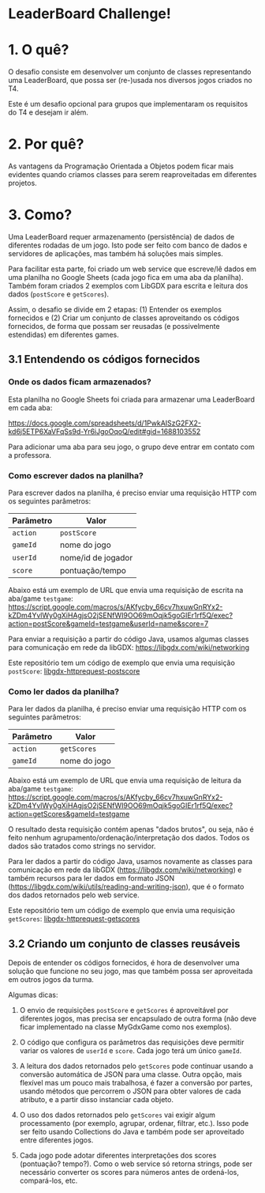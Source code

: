 # LeaderBoard Challenge!

# 1. O quê?
O desafio consiste em desenvolver um conjunto de classes representando uma LeaderBoard, que possa ser (re-)usada nos diversos jogos criados no T4. 

Este é um desafio opcional para grupos que implementaram os requisitos do T4 e desejam ir além.

# 2. Por quê?
As vantagens da Programação Orientada a Objetos podem ficar mais evidentes quando criamos classes para serem reaproveitadas em diferentes projetos.

# 3. Como?

Uma LeaderBoard requer armazenamento (persistência) de dados de diferentes rodadas de um jogo. Isto pode ser feito com banco de dados e servidores de aplicações, mas também há soluções mais simples.

Para facilitar esta parte, foi criado um web service que escreve/lê dados em uma planilha no Google Sheets (cada jogo fica em uma aba da planilha). Também foram criados 2 exemplos com LibGDX para escrita e leitura dos dados (`postScore` e `getScores`).

Assim, o desafio se divide em 2 etapas: (1) Entender os exemplos fornecidos e (2) Criar um conjunto de classes aproveitando os códigos fornecidos, de forma que possam ser reusadas (e possivelmente estendidas) em diferentes games.


## 3.1 Entendendo os códigos fornecidos

### Onde os dados ficam armazenados?

Esta planilha no Google Sheets foi criada para armazenar uma LeaderBoard em cada aba:

https://docs.google.com/spreadsheets/d/1PwkAISzG2FX2-kd6j5ETP6XaVFqSs9d-Yr6iJgoOqoQ/edit#gid=1688103552

Para adicionar uma aba para seu jogo, o grupo deve entrar em contato com a professora.

### Como escrever dados na planilha?

Para escrever dados na planilha, é preciso enviar uma requisição HTTP com os seguintes parâmetros:

|  Parâmetro  |  Valor  |
|---|---|
| `action` | `postScore` |
| `gameId` | nome do jogo |
| `userId` | nome/id de jogador | 
| `score` | pontuação/tempo |

Abaixo está um exemplo de URL que envia uma requisição de escrita na aba/game `testgame`:
https://script.google.com/macros/s/AKfycby_66cv7hxuwGnRYx2-kZDm4YvlWy0gXiHAgjsO2jSENfWI9OO69mOqjk5goGIEr1rf5Q/exec?action=postScore&gameId=testgame&userId=name&score=7

Para enviar a requisição a partir do código Java, usamos algumas classes para comunicação em rede da libGDX: https://libgdx.com/wiki/networking

Este repositório tem um código de exemplo que envia uma requisição `postScore`: [libgdx-httprequest-postscore](libgdx-httprequest-postscore)


### Como ler dados da planilha?

Para ler dados da planilha, é preciso enviar uma requisição HTTP com os seguintes parâmetros:

|  Parâmetro  |  Valor  |
|---|---|
| `action` | `getScores` |
| `gameId` | nome do jogo |


Abaixo está um exemplo de URL que envia uma requisição de leitura da aba/game `testgame`:
https://script.google.com/macros/s/AKfycby_66cv7hxuwGnRYx2-kZDm4YvlWy0gXiHAgjsO2jSENfWI9OO69mOqjk5goGIEr1rf5Q/exec?action=getScores&gameId=testgame

O resultado desta requisição contém apenas "dados brutos", ou seja, não é feito nenhum agrupamento/ordenação/interpretação dos dados. Todos os dados são tratados como strings no servidor.


Para ler dados a partir do código Java, usamos novamente as classes para comunicação em rede da libGDX (https://libgdx.com/wiki/networking) e também recursos para ler dados em formato JSON (https://libgdx.com/wiki/utils/reading-and-writing-json), que é o formato dos dados retornados pelo web service.

Este repositório tem um código de exemplo que envia uma requisição `getScores`: [libgdx-httprequest-getscores](libgdx-httprequest-getscores)

## 3.2 Criando um conjunto de classes reusáveis

Depois de entender os códigos fornecidos, é hora de desenvolver uma solução que funcione no seu jogo, mas que também possa ser aproveitada em outros jogos da turma.

Algumas dicas:

1. O envio de requisições `postScore` e `getScores` é aproveitável por diferentes jogos, mas precisa ser encapsulado de outra forma (não deve ficar implementado na classe MyGdxGame como nos exemplos).

2. O código que configura os parâmetros das requisições deve permitir variar os valores de `userId` e `score`. Cada jogo terá um único `gameId`.

3. A leitura dos dados retornados pelo `getScores` pode continuar usando a conversão automática de JSON para uma classe. Outra opção, mais flexível mas um pouco mais trabalhosa, é fazer a conversão por partes, usando métodos que percorrem o JSON para obter valores de cada atributo, e a partir disso instanciar cada objeto. 

4. O uso dos dados retornados pelo `getScores` vai exigir algum processamento (por exemplo, agrupar, ordenar, filtrar, etc.). Isso pode ser feito usando Collections do Java e também pode ser aproveitado entre diferentes jogos. 

5. Cada jogo pode adotar diferentes interpretações dos scores (pontuação? tempo?). Como o web service só retorna strings, pode ser necessário converter os scores para números antes de ordená-los, compará-los, etc.
